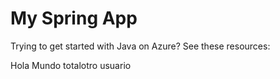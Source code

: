 # My Spring App

Trying to get started with Java on Azure? See these resources:

Hola Mundo
totalotro usuario



